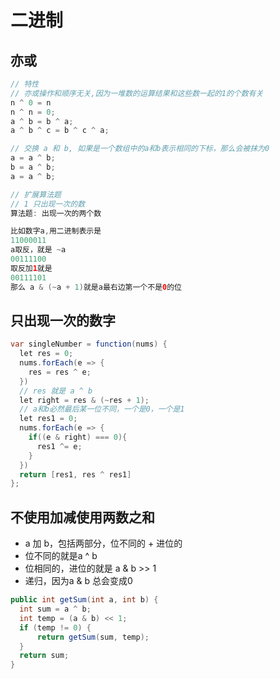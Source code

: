 #  二进制

## 亦或
```java
// 特性 
// 亦或操作和顺序无关,因为一堆数的运算结果和这些数一起的1的个数有关
n ^ 0 = n
n ^ n = 0;
a ^ b = b ^ a;
a ^ b ^ c = b ^ c ^ a;

// 交换 a 和 b, 如果是一个数组中的a和b表示相同的下标，那么会被抹为0
a = a ^ b;
b = a ^ b;
a = a ^ b; 

// 扩展算法题
// 1 只出现一次的数
算法题: 出现一次的两个数 

比如数字a,用二进制表示是 
11000011
a取反，就是 ~a
00111100
取反加1就是
00111101
那么 a & (~a + 1)就是a最右边第一个不是0的位

```

## 只出现一次的数字
```java
var singleNumber = function(nums) {
  let res = 0;
  nums.forEach(e => {
    res = res ^ e;
  })
  // res 就是 a ^ b 
  let right = res & (~res + 1);
  // a和b必然最后某一位不同，一个是0，一个是1
  let res1 = 0;
  nums.forEach(e => {
    if((e & right) === 0){
      res1 ^= e;
    }
  })
  return [res1, res ^ res1]
};

```

## 不使用加减使用两数之和
- a 加 b，包括两部分，位不同的 + 进位的
- 位不同的就是a ^ b
- 位相同的，进位的就是 a & b >> 1
- 递归，因为a & b 总会变成0
```java
public int getSum(int a, int b) {
  int sum = a ^ b;
  int temp = (a & b) << 1;
  if (temp != 0) {
      return getSum(sum, temp);
  }
  return sum;
}
```